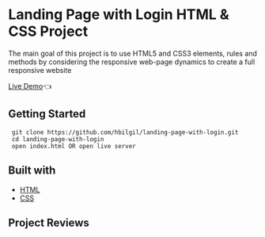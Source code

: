# Landing Page with Login HTML & CSS Project

The main goal of this project is to use HTML5 and CSS3 elements, rules and methods by considering the responsive web-page dynamics to create a full responsive website

[Live Demo](https://hbilgil.github.io/landing-page-with-login/):point_left:

## Getting Started

```
 git clone https://github.com/hbilgil/landing-page-with-login.git
 cd landing-page-with-login
 open index.html OR open live server
 ```

 ## Built with
 - [HTML](https://www.w3schools.com/html/)
 - [CSS](https://www.w3schools.com/css/)

## Project Reviews

